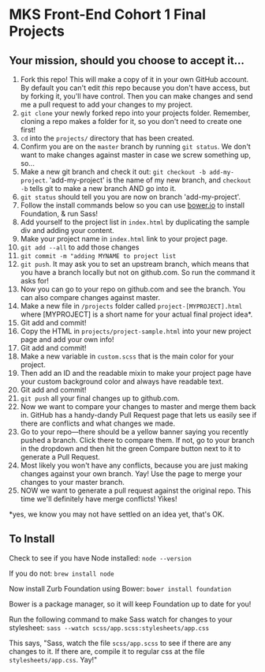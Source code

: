 # MKS Front-End Cohort 1 Final Projects

## Your mission, should you choose to accept it...

1. Fork this repo! This will make a copy of it in your own GitHub account. By default you can't edit _this_ repo because you don't have access, but by forking it, you'll have control. Then you can make changes and send me a pull request to add your changes to my project.
2. `git clone` your newly forked repo into your projects folder. Remember, cloning a repo makes a folder for it, so you don't need to create one first!
3. `cd` into the `projects/` directory that has been created.
4. Confirm you are on the `master` branch by running `git status`. We don't want to make changes against master in case we screw something up, so...
5. Make a new git branch and check it out: `git checkout -b add-my-project`. 'add-my-project' is the name of my new branch, and `checkout -b` tells git to make a new branch AND go into it.
6. `git status` should tell you you are now on branch 'add-my-project'.
7. Follow the install commands below so you can use [bower.io](Bower) to install Foundation, & run Sass!
8. Add yourself to the project list in `index.html` by duplicating the sample div and adding your content.
16. Make your project name in `index.html` link to your project page.
9. `git add --all` to add those changes
10. `git commit -m "adding MYNAME to project list`
11. `git push`. It may ask you to set an upstream branch, which means that you have a branch locally but not on github.com. So run the command it asks for!
12. Now you can go to your repo on github.com and see the branch. You can also compare changes against master.
12. Make a new file in `/projects` folder called `project-[MYPROJECT].html` where [MYPROJECT] is a short name for your actual final project idea*.
13. Git add and commit!
14. Copy the HTML in `projects/project-sample.html` into your new project page and add your own info!
15. Git add and commit!
16. Make a new variable in `custom.scss` that is the main color for your project.
17. Then add an ID and the readable mixin to make your project page have your custom background color and always have readable text.
17. Git add and commit!
18. `git push` all your final changes up to github.com.
19. Now we want to compare your changes to master and merge them back in. GitHub has a handy-dandy Pull Request page that lets us easily see if there are conflicts and what changes we made.
20. Go to your repo—there should be a yellow banner saying you recently pushed a branch. Click there to compare them. If not, go to your branch in the dropdown and then hit the green Compare button next to it to generate a Pull Request.
21. Most likely you won't have any conflicts, because you are just making changes against your own branch. Yay! Use the page to merge your changes to your master branch.
22. NOW we want to generate a pull request against the original repo. This time we'll definitely have merge conflicts! Yikes!

*yes, we know you may not have settled on an idea yet, that's OK.


## To Install

Check to see if you have Node installed: `node --version`

If you do not: `brew install node`

Now install Zurb Foundation using Bower: `bower install foundation`

Bower is a package manager, so it will keep Foundation up to date for you!

Run the following command to make Sass watch for changes to your stylesheet: `sass --watch scss/app.scss:stylesheets/app.css`

This says, "Sass, watch the file `scss/app.scss` to see if there are any changes to it. If there are, compile it to regular css at the file `stylesheets/app.css`. Yay!"